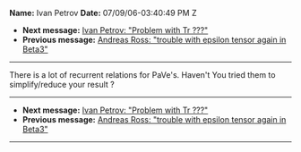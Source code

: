 **Name:** Ivan Petrov
**Date:** 07/09/06-03:40:49 PM Z

  - **Next message:** [Ivan Petrov: "Problem with Tr ???"](0371.html)
  - **Previous message:** [Andreas Ross: "trouble with epsilon tensor
    again in Beta3"](0369.html)

-----

There is a lot of recurrent relations for PaVe's. Haven't You tried them
to simplify/reduce your result ?  

-----

  - **Next message:** [Ivan Petrov: "Problem with Tr ???"](0371.html)
  - **Previous message:** [Andreas Ross: "trouble with epsilon tensor
    again in Beta3"](0369.html)

-----

